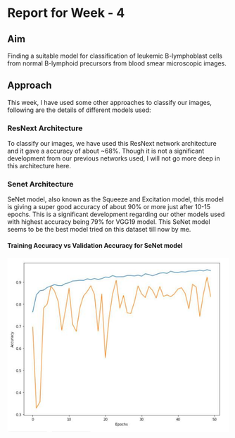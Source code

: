 # Report for Week - 4

## Aim

Finding a suitable model for classification of leukemic B-lymphoblast cells from normal B-lymphoid precursors from blood smear microscopic images.

## Approach

This week, I have used some other approaches to classify our images, following are the details of different models used:


### ResNext Architecture 

To classify our images, we have used this ResNext network architecture and it gave a accuracy of about ~68%. 
Though it is not a significant development from our previous networks used, I will not go more deep in this architecture here. 


### Senet Architecture

SeNet model, also known as the Squeeze and Excitation model, this model is giving a super good accuracy of about 90% or more just after 10-15 epochs. This is a significant development regarding our other models used with highest accuracy being 79% for VGG19 model. 
This SeNet model seems to be the best model tried on this dataset till now by me. 

#### Training Accuracy vs Validation Accuracy for SeNet model

![](/images/TAccuracyvsVAccuracy.jpeg)